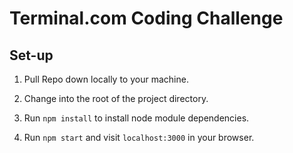 # Terminal.com Coding Challenge

## Set-up

1. Pull Repo down locally to your machine.

2. Change into the root of the project directory.

3. Run `npm install` to install node module dependencies.

4. Run `npm start` and visit `localhost:3000` in your browser.
